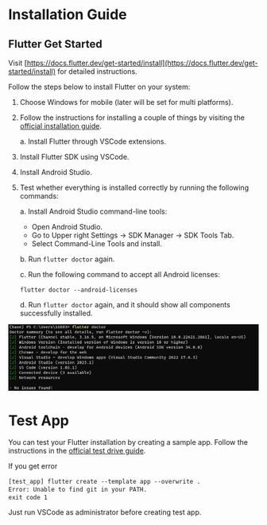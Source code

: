 # Installation Guide
## Flutter Get Started

Visit [https://docs.flutter.dev/get-started/install](https://docs.flutter.dev/get-started/install) for detailed instructions.

Follow the steps below to install Flutter on your system:

1. Choose Windows for mobile (later will be set for multi platforms).

2. Follow the instructions for installing a couple of things by visiting the [official installation guide](https://docs.flutter.dev/get-started/install).

   a. Install Flutter through VSCode extensions.

3. Install Flutter SDK using VSCode.

4. Install Android Studio.

5. Test whether everything is installed correctly by running the following commands:

   a. Install Android Studio command-line tools:
      - Open Android Studio.
      - Go to Upper right Settings -> SDK Manager -> SDK Tools Tab.
      - Select Command-Line Tools and install.

   b. Run `flutter doctor` again.

   c. Run the following command to accept all Android licenses:
      ```
      flutter doctor --android-licenses
      ```

   d. Run `flutter doctor` again, and it should show all components successfully installed.

![Image Alt Text](imgs/successful_installation.png)

# Test App

You can test your Flutter installation by creating a sample app. Follow the instructions in the [official test drive guide](https://docs.flutter.dev/get-started/test-drive).

If you get error 
```
[test_app] flutter create --template app --overwrite .
Error: Unable to find git in your PATH. 
exit code 1
```

Just run VSCode as administrator before creating test app.